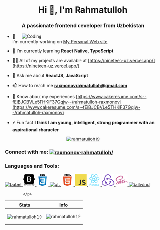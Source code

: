 <h1 align="center">Hi 👋, I'm Rahmatulloh</h1>
<h3 align="center">A passionate frontend developer from Uzbekistan</h3>

<img align="right" alt="Coding" width="450" src="https://github.com/rahmatulloh19/rahmatulloh19/blob/main/readmeGif.gif">


- 🔭 I’m currently working on [My Personal Web site](https://nineteen-uz.vercel.app/)

- 🌱 I’m currently learning **React Native, TypeScript**

- 👨‍💻 All of my projects are available at [https://nineteen-uz.vercel.app/](https://nineteen-uz.vercel.app/)

- 💬 Ask me about **ReactJS, JavaScript**

- 📫 How to reach me **raxmonovrahmatulloh@gmail.com**

- 📄 Know about my experiences [https://www.cakeresume.com/s--fEiBJCBVLe5THKlF37Gqjw--/rahmatulloh-raxmonov](https://www.cakeresume.com/s--fEiBJCBVLe5THKlF37Gqjw--/rahmatulloh-raxmonov)

- ⚡ Fun fact **I think I am young, intelligent, strong programmer with an aspirational character**

<p align="center"><a href="https://github.com/ryo-ma/github-profile-trophy"><img src="https://github-profile-trophy.vercel.app/?username=rahmatulloh19" alt="rahmatulloh19" /></a> </p>

<h3 align="left">Connect with me: <a href="https://linkedin.com/in/raxmonov-rahmatulloh/" target="blank"><img align="center" src="https://raw.githubusercontent.com/rahuldkjain/github-profile-readme-generator/master/src/images/icons/Social/linked-in-alt.svg" alt="raxmonov-rahmatulloh/" height="20" width="30" /></a></h3>

<h3 align="left">Languages and Tools:</h3>
			<p align="left">
				<a href="https://babeljs.io/" target="_blank" rel="noreferrer">
					<img
						src="https://www.vectorlogo.zone/logos/babeljs/babeljs-icon.svg"
						alt="babel"
						width="40"
						height="40"
					/>
				</a>
				<a href="https://getbootstrap.com" target="_blank" rel="noreferrer">
					<img
						src="https://raw.githubusercontent.com/devicons/devicon/master/icons/bootstrap/bootstrap-plain-wordmark.svg"
						alt="bootstrap"
						width="40"
						height="40"
					/>
				</a>
				<a href="https://www.w3schools.com/css/" target="_blank" rel="noreferrer">
					<img
						src="https://raw.githubusercontent.com/devicons/devicon/master/icons/css3/css3-original-wordmark.svg"
						alt="css3"
						width="40"
						height="40"
					/>
				</a>
				<a href="https://git-scm.com/" target="_blank" rel="noreferrer">
					<img
						src="https://www.vectorlogo.zone/logos/git-scm/git-scm-icon.svg"
						alt="git"
						width="40"
						height="40"
					/>
				</a>
				<a href="https://www.w3.org/html/" target="_blank" rel="noreferrer">
					<img
						src="https://raw.githubusercontent.com/devicons/devicon/master/icons/html5/html5-original-wordmark.svg"
						alt="html5"
						width="40"
						height="40"
					/>
				</a>
				<a
					href="https://developer.mozilla.org/en-US/docs/Web/JavaScript"
					target="_blank"
					rel="noreferrer">
					<img
						src="https://raw.githubusercontent.com/devicons/devicon/master/icons/javascript/javascript-original.svg"
						alt="javascript"
						width="40"
						height="40"
					/>
				</a>
				<a href="https://reactjs.org/" target="_blank" rel="noreferrer">
					<img
						src="https://raw.githubusercontent.com/devicons/devicon/master/icons/react/react-original-wordmark.svg"
						alt="react"
						width="40"
						height="40"
					/>
				</a>
				<a href="https://redux.js.org" target="_blank" rel="noreferrer">
					<img
						src="https://raw.githubusercontent.com/devicons/devicon/master/icons/redux/redux-original.svg"
						alt="redux"
						width="40"
						height="40"
					/>
				</a>
				<a href="https://sass-lang.com" target="_blank" rel="noreferrer">
					<img
						src="https://raw.githubusercontent.com/devicons/devicon/master/icons/sass/sass-original.svg"
						alt="sass"
						width="40"
						height="40"
					/>
				</a>
				<a href="https://tailwindcss.com/" target="_blank" rel="noreferrer">
					<img
						src="https://www.vectorlogo.zone/logos/tailwindcss/tailwindcss-icon.svg"
						alt="tailwind"
						width="40"
						height="40"
					/>
				</a>
				
			</p>



| Stats                                                 | Info                                          |
| ----------------------------------------------------- | --------------------------------------------- |
| <img align="center" src="https://github-readme-stats.vercel.app/api?username=rahmatulloh19&show_icons=true&locale=en" alt="rahmatulloh19" /> | <p  align="center" ><img src="https://github-readme-stats.vercel.app/api/top-langs?username=rahmatulloh19&show_icons=true&locale=en&layout=compact" alt="rahmatulloh19" /></p> |


<p>&nbsp;
  
</p>
